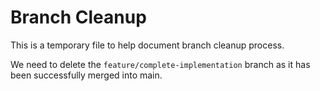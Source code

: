 # Branch Cleanup

This is a temporary file to help document branch cleanup process.

We need to delete the `feature/complete-implementation` branch as it has been successfully merged into main.